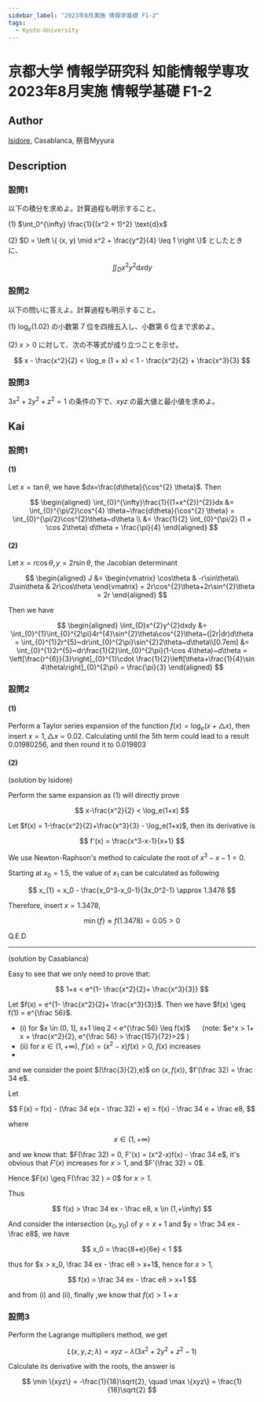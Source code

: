 ```yaml
---
sidebar_label: "2023年8月実施 情報学基礎 F1-2"
tags:
  - Kyoto-University
---
```

# 京都大学 情報学研究科 知能情報学専攻 2023年8月実施 情報学基礎 F1-2

## **Author**
[Isidore](https://github.com/heacsing), Casablanca, 祭音Myyura

## **Description**
### 設問1
以下の積分を求めよ。計算過程も明示すること。

(1) $\int_0^{\infty} \frac{1}{(x^2 + 1)^2} \text{d}x$

(2) $D = \left \{ (x, y) \mid x^2 + \frac{y^2}{4} \leq 1 \right \}$ としたときに、

$$
\iint_D x^2 y^2 \text{d}x \text{d}y
$$

### 設問2
以下の問いに答えよ。計算過程も明示すること。

(1) $\log_e (1.02)$ の小数第 $7$ 位を四捨五入し、小数第 $6$ 位まで求めよ。

(2) $x > 0$ に対して、次の不等式が成り立つことを示せ。

$$
x - \frac{x^2}{2} < \log_e (1 + x) < 1 - \frac{x^2}{2} + \frac{x^3}{3}
$$

### 設問3
$3x^2 + 2y^2 + z^2 = 1$ の条件の下で、$xyz$ の最大値と最小値を求めよ。

## **Kai**
### 設問1
#### (1)
Let $x = \tan \theta$, we have $dx=\frac{d\theta}{\cos^{2} \theta}$. Then

$$
\begin{aligned}
\int_{0}^{\infty}\frac{1}{(1+x^{2})^{2}}dx
&= \int_{0}^{\pi/2}\cos^{4} \theta~\frac{d\theta}{\cos^{2} \theta}
= \int_{0}^{\pi/2}\cos^{2}\theta~d\theta \\
&= \frac{1}{2} \int_{0}^{\pi/2} (1 + \cos 2\theta) d\theta = \frac{\pi}{4}
\end{aligned}
$$

#### (2)
Let $x = r \cos \theta, y = 2r \sin \theta$, the Jacobian determinant

$$
\begin{aligned}
J &=
\begin{vmatrix}
\cos\theta & -r\sin\theta\\
2\sin\theta & 2r\cos\theta
\end{vmatrix}
= 2r\cos^{2}\theta+2r\sin^{2}\theta = 2r
\end{aligned}
$$

Then we have

$$
\begin{aligned}
\iint_{D}x^{2}y^{2}dxdy
&= \int_{0}^{1}\int_{0}^{2\pi}4r^{4}\sin^{2}\theta\cos^{2}\theta~(|2r|dr)d\theta
= \int_{0}^{1}2r^{5}~dr\int_{0}^{2\pi}\sin^{2}2\theta~d\theta\\[0.7em]
&= \int_{0}^{1}2r^{5}~dr\frac{1}{2}\int_{0}^{2\pi}(1-\cos 4\theta)~d\theta
= \left[\frac{r^{6}}{3}\right]_{0}^{1}\cdot \frac{1}{2}\left[\theta+\frac{1}{4}\sin 4\theta\right]_{0}^{2\pi}
= \frac{\pi}{3}
\end{aligned}
$$

### 設問2
#### (1)
Perform a Taylor series expansion of the function $f(x) = \log_e(x+ \triangle x)$, then insert $x=1, \triangle x = 0.02$. Calculating until the 5th term could lead to a result $0.01980256$, and then round it to $0.019803$

#### (2)
(solution by Isidore)

Perform the same expansion as (1) will directly prove

$$
x-\frac{x^2}{2} < \log_e(1+x)
$$

Let $f(x) = 1-\frac{x^2}{2}+\frac{x^3}{3} - \log_e(1+x)$, then its derivative is

$$
f'(x) = \frac{x^3-x-1}{x+1}
$$

We use Newton-Raphson's method to calculate the root of $x^3-x-1 = 0$.

Starting at $x_0 = 1.5$, the value of $x_1$ can be calculated as following

$$
x_{1} = x_0 - \frac{x_0^3-x_0-1}{3x_0^2-1} \approx 1.3478
$$

Therefore, insert $x=1.3478$,

$$
\min \{f\} \approx f(1.3478) = 0.05 > 0
$$

Q.E.D

---------------------------------
(solution by Casablanca)

Easy to see that we only need to prove that:

$$
1+x < e^{1- \frac{x^2}{2}+ \frac{x^3}{3}}
$$

Let $f(x) = e^{1- \frac{x^2}{2}+ \frac{x^3}{3}}$. Then we have $f(x) \geq f(1) = e^{\frac 56}$.

- (i) for $x \in (0, 1], x+1 \leq 2 < e^{\frac 56} \leq f(x)$  $\quad$ (note: $e^x > 1+ x + \frac{x^2}{2}, e^{\frac 56} > \frac{157}{72}>2$ )
- (ii) for $x \in (1, + \infty)$, $f'(x) = (x^2 - x)f(x) > 0$, $f(x)$ increases
- 
and we consider the point $(\frac{3}{2},e)$ on $(x,f(x))$, $f'(\frac 32) = \frac 34 e$.

Let

$$
F(x) = f(x) - (\frac 34 e(x - \frac 32) + e) = f(x) - \frac 34 e + \frac e8,
$$

where

$$
x \in (1, +\infty)
$$

and we know that: $F(\frac 32) = 0, F'(x) = (x^2-x)f(x) - \frac 34 e$, it's obvious that $F'(x)$ increases for $x > 1$, and $F'(\frac 32) = 0$.

Hence $F(x) \geq F(\frac 32 ) = 0$ for $x > 1$.

Thus

$$
f(x) > \frac 34 ex - \frac e8, x \in (1,+\infty)
$$ 

And consider the intersection $(x_0,y_0)$ of $y = x+1$ and $y = \frac 34 ex - \frac e8$, we have

$$
x_0 = \frac{8+e}{6e} < 1
$$

thus for $x > x_0, \frac 34 ex - \frac e8 > x+1$,
hence for $x > 1$,

$$
f(x) > \frac 34 ex - \frac e8 > x+1
$$

and from (i) and (ii), finally ,we know that $f(x) > 1+x$


### 設問3
Perform the Lagrange multipliers method, we get

$$
L(x,y,z;\lambda) = xyz - \lambda(3x^2+2y^2+z^2-1)
$$

Calculate its derivative with the roots, the answer is

$$
\min \{xyz\} = -\frac{1}{18}\sqrt{2}, \quad \max \{xyz\} = \frac{1}{18}\sqrt{2}
$$
